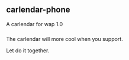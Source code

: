 ## carlendar-phone
A carlendar for wap
1.0

###
The carlendar will more cool when you support.

Let do it together.
